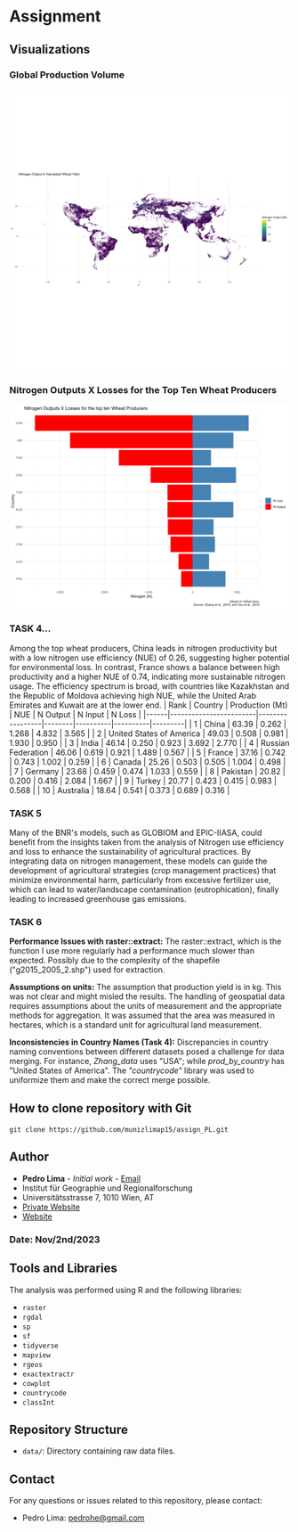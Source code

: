 # Assignment

## Visualizations

### Global Production Volume
![Global Production Volume](ggViz.png)

### Nitrogen Outputs X Losses for the Top Ten Wheat Producers
![Nitrogen Outputs X Losses](N_outputs_losses.png)

### TASK 4...
Among the top wheat producers, China leads in nitrogen productivity but with a low nitrogen use efficiency (NUE) of 0.26, suggesting higher potential for environmental loss. In contrast, France shows a balance between high productivity and a higher NUE of 0.74, indicating more sustainable nitrogen usage. The efficiency spectrum is broad, with countries like Kazakhstan and the Republic of Moldova achieving high NUE, while the United Arab Emirates and Kuwait are at the lower end.
| Rank | Country                | Production (Mt) | NUE    | N Output | N Input  | N Loss  |
|------|------------------------|-----------------|--------|----------|----------|---------|
| 1    | China                  | 63.39           | 0.262  | 1.268    | 4.832    | 3.565   |
| 2    | United States of America | 49.03         | 0.508  | 0.981    | 1.930    | 0.950   |
| 3    | India                  | 46.14           | 0.250  | 0.923    | 3.692    | 2.770   |
| 4    | Russian Federation     | 46.06           | 0.619  | 0.921    | 1.489    | 0.567   |
| 5    | France                 | 37.16           | 0.742  | 0.743    | 1.002    | 0.259   |
| 6    | Canada                 | 25.26           | 0.503  | 0.505    | 1.004    | 0.498   |
| 7    | Germany                | 23.68           | 0.459  | 0.474    | 1.033    | 0.559   |
| 8    | Pakistan               | 20.82           | 0.200  | 0.416    | 2.084    | 1.667   |
| 9    | Turkey                 | 20.77           | 0.423  | 0.415    | 0.983    | 0.568   |
| 10   | Australia              | 18.64           | 0.541  | 0.373    | 0.689    | 0.316   |

### TASK 5
Many of the BNR's models, such as GLOBIOM and EPIC-IIASA, could benefit from the insights taken from the analysis of Nitrogen use efficiency and loss to enhance the sustainability of agricultural practices. By integrating data on nitrogen management, these models can guide the development of agricultural strategies (crop management practices) that minimize environmental harm, particularly from excessive fertilizer use, which can lead to water/landscape contamination (eutrophication), finally leading to increased greenhouse gas emissions.

### TASK 6
**Performance Issues with raster::extract:** The raster::extract, which is the function I use more regularly had a performance much slower than expected. Possibly due to the complexity of the shapefile ("g2015_2005_2.shp") used for extraction. 

**Assumptions on units:** The assumption that production yield is in kg. This was not clear and might misled the results. The handling of geospatial data requires assumptions about the units of measurement and the appropriate methods for aggregation. It was assumed that the area was measured in hectares, which is a standard unit for agricultural land measurement. 

**Inconsistencies in Country Names (Task 4):** Discrepancies in country naming conventions between different datasets posed a challenge for data merging. For instance, _Zhang_data_ uses "USA"; while _prod_by_country_ has "United States of America". The _"countrycode"_ library was used to uniformize them and make the correct merge possible.

## How to clone repository with Git
    git clone https://github.com/munizlimap15/assign_PL.git

## Author
- **Pedro Lima** - *Initial work* - [Email](mailto:pedrohe@gmail.com)
- Institut für Geographie und Regionalforschung
- Universitätsstrasse 7, 1010 Wien, AT
- [Private Website](https://munizlimap15.github.io/Pedrolima/)  
- [Website](http://geomorph.univie.ac.at/)

### Date: Nov/2nd/2023

## Tools and Libraries
The analysis was performed using R and the following libraries:
- `raster`
- `rgdal`
- `sp`
- `sf`
- `tidyverse`
- `mapview`
- `rgeos`
- `exactextractr`
- `cowplot`
- `countrycode`
- `classInt`

## Repository Structure
- `data/`: Directory containing raw data files.

## Contact
For any questions or issues related to this repository, please contact:
- Pedro Lima: [pedrohe@gmail.com](mailto:pedrohe@gmail.com)